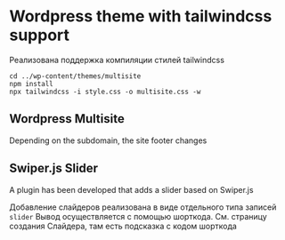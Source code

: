 # Wordpress theme with tailwindcss support

Реализована поддержка компиляции стилей tailwindcss

```
cd ../wp-content/themes/multisite
npm install
npx tailwindcss -i style.css -o multisite.css -w
```

## Wordpress Multisite

Depending on the subdomain, the site footer changes

## Swiper.js Slider

A plugin has been developed that adds a slider based on Swiper.js

Добавление слайдеров реализована в виде отдельного типа записей `slider`
Вывод осуществляется с помощью шорткода. См. страницу создания Слайдера, там есть подсказка с кодом шорткода
